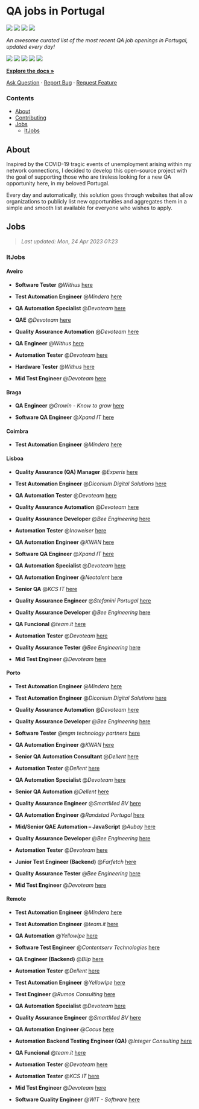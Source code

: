 QA jobs in Portugal
========================

![](https://img.shields.io/static/v1?label=%F0%9F%8C%9F&message=If%20Useful&color=BC4E99)
[![](https://img.shields.io/github/stars/sergiomartins8/qa-jobs-in-portugal)](https://github.com/sergiomartins8/qa-jobs-in-portugal/stargazers)
[![](https://img.shields.io/github/forks/sergiomartins8/qa-jobs-in-portugal)](https://github.com/sergiomartins8/qa-jobs-in-portugal/network/members)
[![](https://img.shields.io/badge/-sergiomartins8-blue?logo=Linkedin&logoColor=white)](https://www.linkedin.com/in/sergiomartins8/)

_An awesome curated list of the most recent QA job openings in Portugal, updated every day!_

[![](https://img.shields.io/github/v/release/sergiomartins8/qa-jobs-in-portugal)](https://github.com/sergiomartins8/qa-jobs-in-portugal/releases)
[![](https://github.com/sergiomartins8/qa-jobs-in-portugal/workflows/release/badge.svg)](https://github.com/sergiomartins8/qa-jobs-in-portugal/actions?query=workflow%3Arelease)
[![](https://img.shields.io/github/issues/sergiomartins8/qa-jobs-in-portugal)](https://github.com/sergiomartins8/qa-jobs-in-portugal/issues)
[![](https://img.shields.io/github/contributors/sergiomartins8/qa-jobs-in-portugal)](https://github.com/sergiomartins8/qa-jobs-in-portugal/graphs/contributors)
[![](https://img.shields.io/github/license/sergiomartins8/qa-jobs-in-portugal)](https://github.com/sergiomartins8/qa-jobs-in-portugal/blob/master/LICENSE)

**[Explore the docs »](https://github.com/sergiomartins8/qa-jobs-in-portugal/blob/master/docs/DOCUMENTATION.md)**

[Ask Question](https://github.com/sergiomartins8/qa-jobs-in-portugal/issues) 
·
[Report Bug](https://github.com/sergiomartins8/qa-jobs-in-portugal/issues)
·
[Request Feature](https://github.com/sergiomartins8/qa-jobs-in-portugal/issues)

### Contents
* [About](#about)
* [Contributing](https://github.com/sergiomartins8/qa-jobs-in-portugal/blob/master/docs/CONTRIBUTING.md)
* [Jobs](#jobs)
  * [ItJobs](#itjobs)

## About
Inspired by the COVID-19 tragic events of unemployment arising within my network connections, I decided to develop this open-source project with the goal of supporting those who are tireless looking for a new QA opportunity here, in my beloved Portugal.

Every day and automatically, this solution goes through websites that allow organizations to publicly list new opportunities and aggregates them in a simple and smooth list available for everyone who wishes to apply.

Jobs
---------

> _Last updated: Mon, 24 Apr 2023 01:23_

### ItJobs

#### Aveiro

- **Software Tester** @_Withus_ [here](https://www.itjobs.pt/oferta/458656/software-tester)


- **Test Automation Engineer** @_Mindera_ [here](https://www.itjobs.pt/oferta/458754/test-automation-engineer)


- **QA Automation Specialist** @_Devoteam_ [here](https://www.itjobs.pt/oferta/456476/qa-automation-specialist)


- **QAE** @_Devoteam_ [here](https://www.itjobs.pt/oferta/457026/qae)


- **Quality Assurance Automation** @_Devoteam_ [here](https://www.itjobs.pt/oferta/458394/quality-assurance-automation)


- **QA Engineer** @_Withus_ [here](https://www.itjobs.pt/oferta/458652/qa-engineer)


- **Automation Tester** @_Devoteam_ [here](https://www.itjobs.pt/oferta/458382/automation-tester)


- **Hardware Tester** @_Withus_ [here](https://www.itjobs.pt/oferta/458576/hardware-tester)


- **Mid Test Engineer** @_Devoteam_ [here](https://www.itjobs.pt/oferta/457512/mid-test-engineer)

#### Braga

- **QA Engineer** @_Growin - Know to grow_ [here](https://www.itjobs.pt/oferta/457804/qa-engineer)


- **Software QA Engineer** @_Xpand IT_ [here](https://www.itjobs.pt/oferta/458036/software-qa-engineer)

#### Coimbra

- **Test Automation Engineer** @_Mindera_ [here](https://www.itjobs.pt/oferta/458754/test-automation-engineer)

#### Lisboa

- **Quality Assurance (QA) Manager** @_Experis_ [here](https://www.itjobs.pt/oferta/457917/quality-assurance-qa-manager)


- **Test Automation Engineer** @_Diconium Digital Solutions_ [here](https://www.itjobs.pt/oferta/457620/test-automation-engineer)


- **QA Automation Tester** @_Devoteam_ [here](https://www.itjobs.pt/oferta/458624/qa-automation-tester)


- **Quality Assurance Automation** @_Devoteam_ [here](https://www.itjobs.pt/oferta/458394/quality-assurance-automation)


- **Quality Assurance Developer** @_Bee Engineering_ [here](https://www.itjobs.pt/oferta/457645/quality-assurance-developer)


- **Automation Tester** @_Inoweiser_ [here](https://www.itjobs.pt/oferta/458477/automation-tester)


- **QA Automation Engineer** @_KWAN_ [here](https://www.itjobs.pt/oferta/459051/qa-automation-engineer)


- **Software QA Engineer** @_Xpand IT_ [here](https://www.itjobs.pt/oferta/458036/software-qa-engineer)


- **QA Automation Specialist** @_Devoteam_ [here](https://www.itjobs.pt/oferta/456476/qa-automation-specialist)


- **QA Automation Engineer** @_Neotalent_ [here](https://www.itjobs.pt/oferta/457841/qa-automation-engineer)


- **Senior QA** @_KCS IT_ [here](https://www.itjobs.pt/oferta/459135/senior-qa)


- **Quality Assurance Engineer** @_Stefanini Portugal_ [here](https://www.itjobs.pt/oferta/459353/quality-assurance-engineer)


- **Quality Assurance Developer** @_Bee Engineering_ [here](https://www.itjobs.pt/oferta/457632/quality-assurance-developer)


- **QA Funcional** @_team.it_ [here](https://www.itjobs.pt/oferta/458823/team-qa-funcional)


- **Automation Tester** @_Devoteam_ [here](https://www.itjobs.pt/oferta/458382/automation-tester)


- **Quality Assurance Tester** @_Bee Engineering_ [here](https://www.itjobs.pt/oferta/456982/quality-assurance-tester)


- **Mid Test Engineer** @_Devoteam_ [here](https://www.itjobs.pt/oferta/457512/mid-test-engineer)

#### Porto

- **Test Automation Engineer** @_Mindera_ [here](https://www.itjobs.pt/oferta/458754/test-automation-engineer)


- **Test Automation Engineer** @_Diconium Digital Solutions_ [here](https://www.itjobs.pt/oferta/457620/test-automation-engineer)


- **Quality Assurance Automation** @_Devoteam_ [here](https://www.itjobs.pt/oferta/458394/quality-assurance-automation)


- **Quality Assurance Developer** @_Bee Engineering_ [here](https://www.itjobs.pt/oferta/457645/quality-assurance-developer)


- **Software Tester** @_mgm technology partners_ [here](https://www.itjobs.pt/oferta/458931/software-tester)


- **QA Automation Engineer** @_KWAN_ [here](https://www.itjobs.pt/oferta/459051/qa-automation-engineer)


- **Senior QA Automation Consultant** @_Dellent_ [here](https://www.itjobs.pt/oferta/458011/senior-qa-automation-consultant)


- **Automation Tester** @_Dellent_ [here](https://www.itjobs.pt/oferta/457274/automation-tester)


- **QA Automation Specialist** @_Devoteam_ [here](https://www.itjobs.pt/oferta/456476/qa-automation-specialist)


- **Senior QA Automation** @_Dellent_ [here](https://www.itjobs.pt/oferta/457181/senior-qa-automation)


- **Quality Assurance Engineer** @_SmartMed BV_ [here](https://www.itjobs.pt/oferta/459242/quality-assurance-engineer)


- **QA Automation Engineer** @_Randstad Portugal_ [here](https://www.itjobs.pt/oferta/458649/qa-automation-engineer)


- **Mid/Senior QAE Automation – JavaScript** @_Aubay_ [here](https://www.itjobs.pt/oferta/457763/mid-senior-qae-automation-javascript)


- **Quality Assurance Developer** @_Bee Engineering_ [here](https://www.itjobs.pt/oferta/457632/quality-assurance-developer)


- **Automation Tester** @_Devoteam_ [here](https://www.itjobs.pt/oferta/458382/automation-tester)


- **Junior Test Engineer (Backend)** @_Farfetch_ [here](https://www.itjobs.pt/oferta/458458/junior-test-engineer-backend-ff-com-platform)


- **Quality Assurance Tester** @_Bee Engineering_ [here](https://www.itjobs.pt/oferta/456982/quality-assurance-tester)


- **Mid Test Engineer** @_Devoteam_ [here](https://www.itjobs.pt/oferta/457512/mid-test-engineer)

#### Remote

- **Test Automation Engineer** @_Mindera_ [here](https://www.itjobs.pt/oferta/458754/test-automation-engineer)


- **Test Automation Engineer** @_team.it_ [here](https://www.itjobs.pt/oferta/458889/test-automation-engineer)


- **QA Automation** @_YellowIpe_ [here](https://www.itjobs.pt/oferta/459303/qa-automation)


- **Software Test Engineer** @_Contentserv Technologies_ [here](https://www.itjobs.pt/oferta/458591/software-test-engineer)


- **QA Engineer (Backend)** @_Blip_ [here](https://www.itjobs.pt/oferta/458934/qa-engineer-backend)


- **Automation Tester** @_Dellent_ [here](https://www.itjobs.pt/oferta/457274/automation-tester)


- **Test Automation Engineer** @_YellowIpe_ [here](https://www.itjobs.pt/oferta/458425/test-automation-engineer)


- **Test Engineer** @_Rumos Consulting_ [here](https://www.itjobs.pt/oferta/457638/test-engineer)


- **QA Automation Specialist** @_Devoteam_ [here](https://www.itjobs.pt/oferta/456476/qa-automation-specialist)


- **Quality Assurance Engineer** @_SmartMed BV_ [here](https://www.itjobs.pt/oferta/459242/quality-assurance-engineer)


- **QA Automation Engineer** @_Cocus_ [here](https://www.itjobs.pt/oferta/459165/qa-automation-engineer)


- **Automation Backend Testing Engineer (QA)** @_Integer Consulting_ [here](https://www.itjobs.pt/oferta/458730/automation-backend-testing-engineer-qa)


- **QA Funcional** @_team.it_ [here](https://www.itjobs.pt/oferta/458823/team-qa-funcional)


- **Automation Tester** @_Devoteam_ [here](https://www.itjobs.pt/oferta/458382/automation-tester)


- **Automation Tester** @_KCS IT_ [here](https://www.itjobs.pt/oferta/458805/automation-tester)


- **Mid Test Engineer** @_Devoteam_ [here](https://www.itjobs.pt/oferta/457512/mid-test-engineer)


- **Software Quality Engineer** @_WIT - Software_ [here](https://www.itjobs.pt/oferta/458998/software-quality-engineer)

